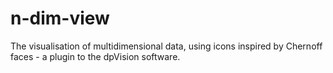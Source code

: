 # n-dim-view
The visualisation of multidimensional data, using icons inspired by Chernoff faces - a plugin to the dpVision software.
